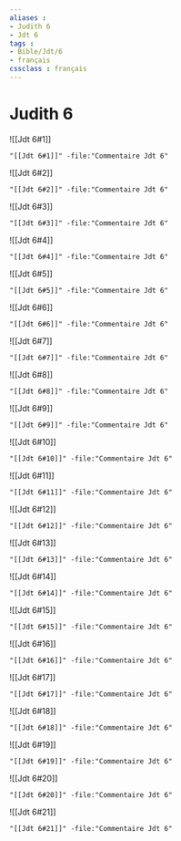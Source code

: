 ```yaml
---
aliases : 
- Judith 6
- Jdt 6
tags : 
- Bible/Jdt/6
- français
cssclass : français
---
```


# Judith 6

![[Jdt 6#1]]

```query
"[[Jdt 6#1]]" -file:"Commentaire Jdt 6"
```

![[Jdt 6#2]]

```query
"[[Jdt 6#2]]" -file:"Commentaire Jdt 6"
```

![[Jdt 6#3]]

```query
"[[Jdt 6#3]]" -file:"Commentaire Jdt 6"
```

![[Jdt 6#4]]

```query
"[[Jdt 6#4]]" -file:"Commentaire Jdt 6"
```

![[Jdt 6#5]]

```query
"[[Jdt 6#5]]" -file:"Commentaire Jdt 6"
```

![[Jdt 6#6]]

```query
"[[Jdt 6#6]]" -file:"Commentaire Jdt 6"
```

![[Jdt 6#7]]

```query
"[[Jdt 6#7]]" -file:"Commentaire Jdt 6"
```

![[Jdt 6#8]]

```query
"[[Jdt 6#8]]" -file:"Commentaire Jdt 6"
```

![[Jdt 6#9]]

```query
"[[Jdt 6#9]]" -file:"Commentaire Jdt 6"
```

![[Jdt 6#10]]

```query
"[[Jdt 6#10]]" -file:"Commentaire Jdt 6"
```

![[Jdt 6#11]]

```query
"[[Jdt 6#11]]" -file:"Commentaire Jdt 6"
```

![[Jdt 6#12]]

```query
"[[Jdt 6#12]]" -file:"Commentaire Jdt 6"
```

![[Jdt 6#13]]

```query
"[[Jdt 6#13]]" -file:"Commentaire Jdt 6"
```

![[Jdt 6#14]]

```query
"[[Jdt 6#14]]" -file:"Commentaire Jdt 6"
```

![[Jdt 6#15]]

```query
"[[Jdt 6#15]]" -file:"Commentaire Jdt 6"
```

![[Jdt 6#16]]

```query
"[[Jdt 6#16]]" -file:"Commentaire Jdt 6"
```

![[Jdt 6#17]]

```query
"[[Jdt 6#17]]" -file:"Commentaire Jdt 6"
```

![[Jdt 6#18]]

```query
"[[Jdt 6#18]]" -file:"Commentaire Jdt 6"
```

![[Jdt 6#19]]

```query
"[[Jdt 6#19]]" -file:"Commentaire Jdt 6"
```

![[Jdt 6#20]]

```query
"[[Jdt 6#20]]" -file:"Commentaire Jdt 6"
```

![[Jdt 6#21]]

```query
"[[Jdt 6#21]]" -file:"Commentaire Jdt 6"
```

